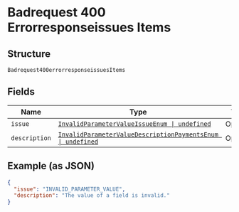 
# Badrequest 400 Errorresponseissues Items

## Structure

`Badrequest400errorresponseissuesItems`

## Fields

| Name | Type | Tags | Description |
|  --- | --- | --- | --- |
| `issue` | [`InvalidParameterValueIssueEnum \| undefined`](../../doc/models/invalid-parameter-value-issue-enum.md) | Optional | - |
| `description` | [`InvalidParameterValueDescriptionPaymentsEnum \| undefined`](../../doc/models/invalid-parameter-value-description-payments-enum.md) | Optional | - |

## Example (as JSON)

```json
{
  "issue": "INVALID_PARAMETER_VALUE",
  "description": "The value of a field is invalid."
}
```

